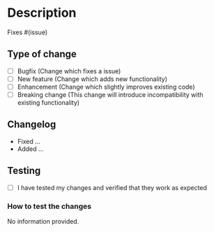 # Description

<!-- Describe your changes in detail here. -->

Fixes #(issue)

## Type of change

<!-- What type of change does your pull request introduce? Put an `x` in the box that apply. -->
- [ ] Bugfix (Change which fixes a issue)
- [ ] New feature (Change which adds new functionality)
- [ ] Enhancement (Change which slightly improves existing code)
- [ ] Breaking change (This change will introduce incompatibility with existing functionality)

## Changelog <!-- This is optional, but highly appreciated. -->

- Fixed …
- Added …

## Testing

- [ ] I have tested my changes and verified that they work as expected <!-- Required, your PR won't be accepted if you don't do this step. -->

### How to test the changes

<!-- Optional, it can speed up review process if you provide the information on how to test your changes. -->
No information provided.
